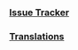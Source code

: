 ### [Issue Tracker](https://github.com/afollestad/cabinet-issue-tracker)
### [Translations](http://cabinet.oneskyapp.com)